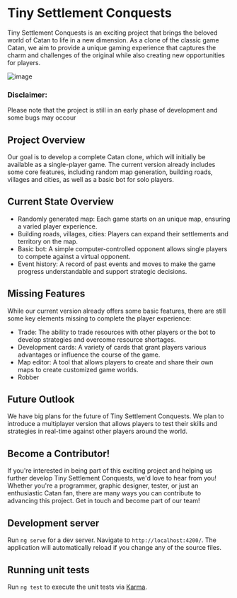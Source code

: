 # Tiny Settlement Conquests
Tiny Settlement Conquests is an exciting project that brings the beloved world of Catan to life in a new dimension. As a clone of the classic game Catan, we aim to provide a unique gaming experience that captures the charm and challenges of the original while also creating new opportunities for players.

![image](https://github.com/user-attachments/assets/cb82af36-371a-4c81-a9fe-a7849d1b3b37)

### Disclaimer:
 Please note that the project is still in an early phase of development and some bugs may occour

## Project Overview
Our goal is to develop a complete Catan clone, which will initially be available as a single-player game. The current version already includes some core features, including random map generation, building roads, villages and cities, as well as a basic bot for solo players.

## Current State Overview
- Randomly generated map: Each game starts on an unique map, ensuring a varied player experience.
- Building roads, villages, cities: Players can expand their settlements and territory on the map.
- Basic bot: A simple computer-controlled opponent allows single players to compete against a virtual opponent.
- Event history: A record of past events and moves to make the game progress understandable and support strategic decisions.

## Missing Features
While our current version already offers some basic features, there are still some key elements missing to complete the player experience:

- Trade: The ability to trade resources with other players or the bot to develop strategies and overcome resource shortages.
- Development cards: A variety of cards that grant players various advantages or influence the course of the game.
- Map editor: A tool that allows players to create and share their own maps to create customized game worlds.
- Robber

## Future Outlook
We have big plans for the future of Tiny Settlement Conquests. We plan to introduce a multiplayer version that allows players to test their skills and strategies in real-time against other players around the world.

## Become a Contributor!
If you're interested in being part of this exciting project and helping us further develop Tiny Settlement Conquests, we'd love to hear from you! Whether you're a programmer, graphic designer, tester, or just an enthusiastic Catan fan, there are many ways you can contribute to advancing this project. Get in touch and become part of our team!

## Development server

Run `ng serve` for a dev server. Navigate to `http://localhost:4200/`. The application will automatically reload if you change any of the source files.

## Running unit tests

Run `ng test` to execute the unit tests via [Karma](https://karma-runner.github.io).

